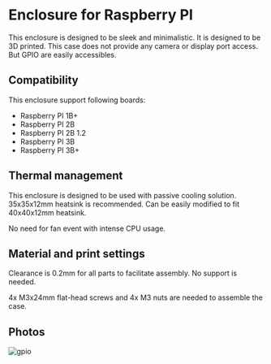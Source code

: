 # Enclosure for Raspberry PI

This enclosure is designed to be sleek and minimalistic. It is designed to be 3D printed. This case does not provide any camera or display port access. But GPIO are easily accessibles.

## Compatibility
This enclosure support following boards:

* Raspberry PI 1B+
* Raspberry PI 2B
* Raspberry PI 2B 1.2
* Raspberry PI 3B
* Raspberry PI 3B+

## Thermal management
This enclosure is designed to be used with passive cooling solution. 35x35x12mm heatsink is recommended. Can be easily modified to fit 40x40x12mm heatsink.

No need for fan event with intense CPU usage.

## Material and print settings
Clearance is 0.2mm for all parts to facilitate assembly. No support is needed.

4x M3x24mm flat-head screws and 4x M3 nuts are needed to assemble the case.

## Photos
![gpio](https://github.com/AntoninPvr/RPI_3Bplus_passive_enclosure/image.jpg)